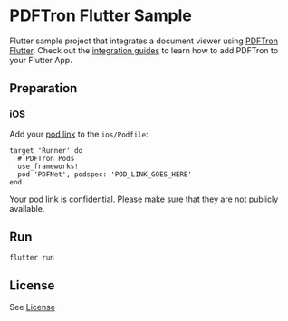 # PDFTron Flutter Sample
Flutter sample project that integrates a document viewer using [PDFTron Flutter](https://github.com/PDFTron/pdftron-flutter). Check out the [integration guides](https://www.pdftron.com/documentation/android/guides/flutter) to learn how to add PDFTron to your Flutter App.

## Preparation

### iOS
Add your [pod link](https://www.pdftron.com/documentation/ios/guides/getting-started/integrate-cocoapods) to the `ios/Podfile`:
```
target 'Runner' do
  # PDFTron Pods
  use_frameworks!
  pod 'PDFNet', podspec: 'POD_LINK_GOES_HERE'
end
```

Your pod link is confidential. Please make sure that they are not publicly available.

## Run

```
flutter run
```


## License
See [License](./LICENSE)
